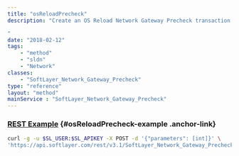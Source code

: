 ```yaml
---
title: "osReloadPrecheck"
description: "Create an OS Reload Network Gateway Precheck transaction. 

"
date: "2018-02-12"
tags:
    - "method"
    - "sldn"
    - "Network"
classes:
    - "SoftLayer_Network_Gateway_Precheck"
type: "reference"
layout: "method"
mainService : "SoftLayer_Network_Gateway_Precheck"
---
```


### [REST Example](#osReloadPrecheck-example) <a href="/article/rest/"><i class="fas fa-question"></i></a> {#osReloadPrecheck-example .anchor-link} 
```bash
curl -g -u $SL_USER:$SL_APIKEY -X POST -d '{"parameters": [int]}' \
'https://api.softlayer.com/rest/v3.1/SoftLayer_Network_Gateway_Precheck/osReloadPrecheck'
```
